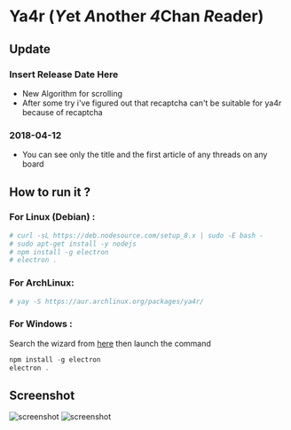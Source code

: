# Ya4r (*Y*et *A*nother *4*Chan *R*eader)

## Update

### Insert Release Date Here

* New Algorithm for scrolling
* After some try i've figured out that recaptcha can't be suitable for ya4r because of recaptcha

### 2018-04-12

* You can see only the title and the first article of any threads on any board


## How to run it ?

### For Linux (Debian) :

``` bash
# curl -sL https://deb.nodesource.com/setup_8.x | sudo -E bash -
# sudo apt-get install -y nodejs
# npm install -g electron 
# electron .
```

### For ArchLinux:

```bash
# yay -S https://aur.archlinux.org/packages/ya4r/
```
### For Windows :

Search the wizard from [here](https://nodejs.org/en/) then launch the command

``` powershell
npm install -g electron
electron .
```

## Screenshot

![screenshot](https://i.imgur.com/wGskeMr.png)
![screenshot](https://i.imgur.com/nIalI2T.png)
